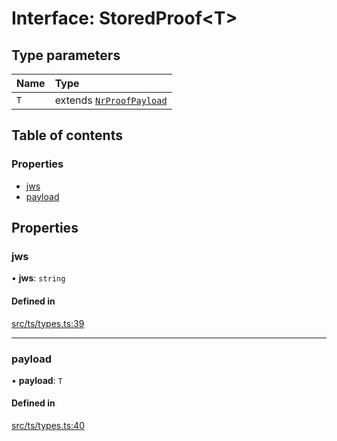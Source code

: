 # Interface: StoredProof<T\>

## Type parameters

| Name | Type |
| :------ | :------ |
| `T` | extends [`NrProofPayload`](NrProofPayload.md) |

## Table of contents

### Properties

- [jws](StoredProof.md#jws)
- [payload](StoredProof.md#payload)

## Properties

### jws

• **jws**: `string`

#### Defined in

[src/ts/types.ts:39](https://gitlab.com/i3-market/code/wp3/t3.2/conflict-resolution/non-repudiation-library/-/blob/e8bd0b6/src/ts/types.ts#L39)

___

### payload

• **payload**: `T`

#### Defined in

[src/ts/types.ts:40](https://gitlab.com/i3-market/code/wp3/t3.2/conflict-resolution/non-repudiation-library/-/blob/e8bd0b6/src/ts/types.ts#L40)
